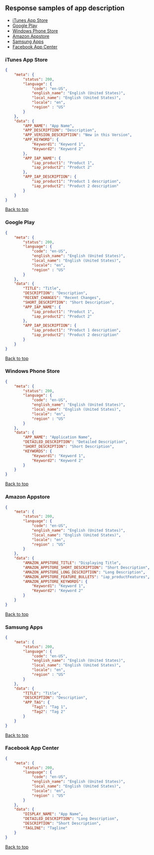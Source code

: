 ## Response samples of app description
- [iTunes App Store](#itunes-app-store)
- [Google Play](#google-play)
- [Windows Phone Store](#windows-phone-store)
- [Amazon Appstore](#amazon-appstore)
- [Samsung Apps](#samsung-apps)
- [Facebook App Center](#facebook-app-center)

### iTunes App Store
``` json
{
    "meta": {
        "status": 200,
        "language": {
            "code": "en-US",
            "english_name": "English (United States)",
            "local_name": "English (United States)",
            "locale": "en",
            "region" : "US"
        }
    },
    "data": {
	    "APP_NAME": "App Name",
	    "APP_DESCRIPTION": "Description",
	    "APP_VERSION_DESCRIPTION": "New in this Version",
	    "APP_KEYWORD": {
	        "Keyword1": "Keyword 1",
	        "Keyword2": "Keyword 2"
	    },
	    "APP_IAP_NAME": {
	        "iap_product1": "Product 1",
	        "iap_product2": "Product 2"
	    },
	    "APP_IAP_DESCRIPTION": {
	        "iap_product1": "Product 1 description",
	        "iap_product2": "Product 2 description"
	    }
	}
}
```
[Back to top](#response-samples-of-app-description)

### Google Play
``` json
{
    "meta": {
        "status": 200,
        "language": {
            "code": "en-US",
            "english_name": "English (United States)",
            "local_name": "English (United States)",
            "locale": "en",
            "region" : "US"
        }
    },
    "data": {
	    "TITLE": "Title",
	    "DESCRIPTION": "Description",
	    "RECENT_CHANGES": "Recent Changes",
	    "SHORT_DESCRIPTION": "Short Description",
	    "APP_IAP_NAME": {
	        "iap_product1": "Product 1",
	        "iap_product2": "Product 2"
	    },
	    "APP_IAP_DESCRIPTION": {
	        "iap_product1": "Product 1 description",
	        "iap_product2": "Product 2 description"
	    }
	}
}
```
[Back to top](#response-samples-of-app-description)

### Windows Phone Store
``` json
{
    "meta": {
        "status": 200,
        "language": {
            "code": "en-US",
            "english_name": "English (United States)",
            "local_name": "English (United States)",
            "locale": "en",
            "region" : "US"
        }
    },
    "data": {
	    "APP_NAME": "Application Name",
	    "DETAILED_DESCRIPTION": "Detailed Description",
	    "SHORT_DESCRIPTION": "Short Description",
	    "KEYWORDS": {
	        "Keyword1": "Keyword 1",
	        "Keyword2": "Keyword 2"
	    }
	}
}
```
[Back to top](#response-samples-of-app-description)

### Amazon Appstore
``` json
{
    "meta": {
        "status": 200,
        "language": {
            "code": "en-US",
            "english_name": "English (United States)",
            "local_name": "English (United States)",
            "locale": "en",
            "region" : "US"
        }
    },
    "data": {
	    "AMAZON_APPSTORE_TITLE": "Displaying Title",
	    "AMAZON_APPSTORE_SHORT_DESCRIPTION": "Short Description",
	    "AMAZON_APPSTORE_LONG_DESCRIPTION": "Long Description",
	    "AMAZON_APPSTORE_FEATURE_BULLETS": "iap_productFeatures",
	    "AMAZON_APPSTORE_KEYWORDS": {
	        "Keyword1": "Keyword 1",
	        "Keyword2": "Keyword 2"
	    }
	}
}
```
[Back to top](#response-samples-of-app-description)

### Samsung Apps
``` json
{
    "meta": {
        "status": 200,
        "language": {
            "code": "en-US",
            "english_name": "English (United States)",
            "local_name": "English (United States)",
            "locale": "en",
            "region" : "US"
        }
    },
    "data": {
	    "TITLE": "Title",
	    "DESCRIPTION": "Description",
	    "APP_TAG": {
	        "Tag1": "Tag 1",
	        "Tag2": "Tag 2"
	    }
	}
}
```
[Back to top](#response-samples-of-app-description)

### Facebook App Center
``` json
{
    "meta": {
        "status": 200,
        "language": {
            "code": "en-US",
            "english_name": "English (United States)",
            "local_name": "English (United States)",
            "locale": "en",
            "region" : "US"
        }
    },
    "data": {
	    "DISPLAY_NAME": "App Name",
	    "DETAILED_DESCRIPTION": "Long Description",
	    "DESCRIPTION": "Short Description",
	    "TAGLINE": "Tagline"
	}
}
```
[Back to top](#response-samples-of-app-description)